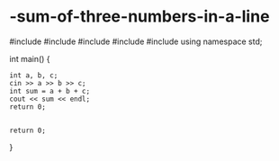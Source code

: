 # -sum-of-three-numbers-in-a-line
#include <cmath>
#include <cstdio>
#include <vector>
#include <iostream>
#include <algorithm>
using namespace std;


int main() {
  
    int a, b, c;
    cin >> a >> b >> c;
    int sum = a + b + c;
    cout << sum << endl;
    return 0;


    return 0;
}
